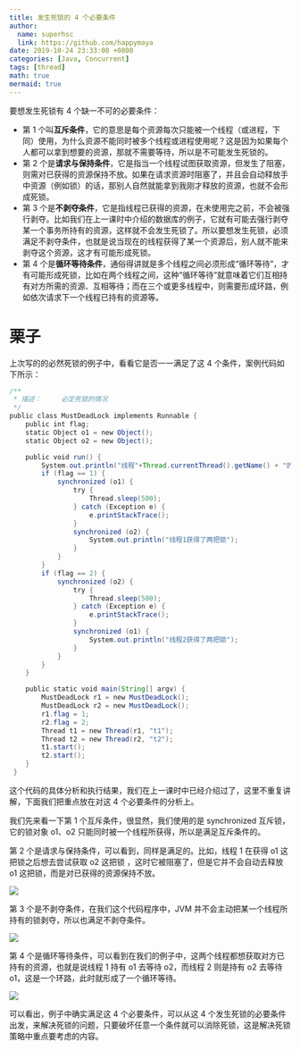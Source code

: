 ```yaml
---
title: 发生死锁的 4 个必要条件
author:
  name: superhsc
  link: https://github.com/happymaya
date: 2019-10-24 23:33:00 +0800
categories: [Java, Concurrent]
tags: [thread]
math: true
mermaid: true
---
```

要想发生死锁有 4 个缺一不可的必要条件：

- 第 1 个叫**互斥条件**，它的意思是每个资源每次只能被一个线程（或进程，下同）使用，为什么资源不能同时被多个线程或进程使用呢？这是因为如果每个人都可以拿到想要的资源，那就不需要等待，所以是不可能发生死锁的。
- 第 2 个是**请求与保持条件**，它是指当一个线程试图获取资源，但发生了阻塞，则需对已获得的资源保持不放。如果在请求资源时阻塞了，并且会自动释放手中资源（例如锁）的话，那别人自然就能拿到我刚才释放的资源，也就不会形成死锁。
- 第 3 个是**不剥夺条件**，它是指线程已获得的资源，在未使用完之前，不会被强行剥夺。比如我们在上一课时中介绍的数据库的例子，它就有可能去强行剥夺某一个事务所持有的资源，这样就不会发生死锁了。所以要想发生死锁，必须满足不剥夺条件，也就是说当现在的线程获得了某一个资源后，别人就不能来剥夺这个资源，这才有可能形成死锁。
- 第 4 个是**循环等待条件**，通俗得讲就是多个线程之间必须形成“循环等待”，才有可能形成死锁，比如在两个线程之间，这种“循环等待”就意味着它们互相持有对方所需的资源、互相等待；而在三个或更多线程中，则需要形成环路，例如依次请求下一个线程已持有的资源等。

# 栗子
上次写的的必然死锁的例子中，看看它是否一一满足了这 4 个条件，案例代码如下所示：

```java
/**
 * 描述：     必定死锁的情况
 */
public class MustDeadLock implements Runnable {
    public int flag;
    static Object o1 = new Object();
    static Object o2 = new Object();

    public void run() {
        System.out.println("线程"+Thread.currentThread().getName() + "的flag为" + flag);
        if (flag == 1) {
            synchronized (o1) {
                try {
                    Thread.sleep(500);
                } catch (Exception e) {
                    e.printStackTrace();
                }
                synchronized (o2) {
                    System.out.println("线程1获得了两把锁");
                }
            }
        }
        if (flag == 2) {
            synchronized (o2) {
                try {
                    Thread.sleep(500);
                } catch (Exception e) {
                    e.printStackTrace();
                }
                synchronized (o1) {
                    System.out.println("线程2获得了两把锁");
                }
            }
        }
    }

    public static void main(String[] argv) {
        MustDeadLock r1 = new MustDeadLock();
        MustDeadLock r2 = new MustDeadLock();
        r1.flag = 1;
        r2.flag = 2;
        Thread t1 = new Thread(r1, "t1");
        Thread t2 = new Thread(r2, "t2");
        t1.start();
        t2.start();
    }
 }

```

这个代码的具体分析和执行结果，我们在上一课时中已经介绍过了，这里不重复讲解，下面我们把重点放在对这 4 个必要条件的分析上。

我们先来看一下第 1 个互斥条件，很显然，我们使用的是 synchronized 互斥锁，它的锁对象 o1、o2 只能同时被一个线程所获得，所以是满足互斥条件的。

第 2 个是请求与保持条件，可以看到，同样是满足的。比如，线程 1 在获得 o1 这把锁之后想去尝试获取 o2 这把锁 ，这时它被阻塞了，但是它并不会自动去释放 o1 这把锁，而是对已获得的资源保持不放。

![](https://images.happymaya.cn/assert/java/thread/java-68-1.png)

第 3 个是不剥夺条件，在我们这个代码程序中，JVM 并不会主动把某一个线程所持有的锁剥夺，所以也满足不剥夺条件。

![](https://images.happymaya.cn/assert/java/thread/java-68-2.png)

第 4 个是循环等待条件，可以看到在我们的例子中，这两个线程都想获取对方已持有的资源，也就是说线程 1 持有 o1 去等待 o2，而线程 2 则是持有 o2 去等待 o1，这是一个环路，此时就形成了一个循环等待。

![](https://images.happymaya.cn/assert/java/thread/java-68-3.png)

可以看出，例子中确实满足这 4 个必要条件，可以从这 4 个发生死锁的必要条件出发，来解决死锁的问题，只要破坏任意一个条件就可以消除死锁，这是解决死锁策略中重点要考虑的内容。
